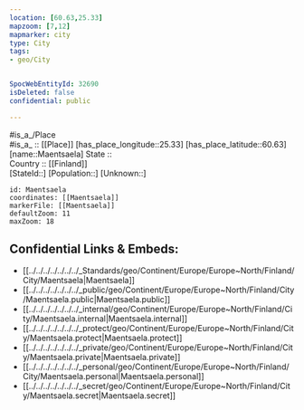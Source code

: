 ```yaml
---
location: [60.63,25.33] 
mapzoom: [7,12] 
mapmarker: city 
type: City
tags:
- geo/City


SpocWebEntityId: 32690
isDeleted: false
confidential: public

---
```

#is_a_/Place  
#is_a_ :: [[Place]] 
[has_place_longitude::25.33] 
[has_place_latitude::60.63] 
[name::Maentsaela] 
State ::  
Country :: [[Finland]]  
[StateId::] 
[Population::] 
[Unknown::] 


```leaflet
id: Maentsaela
coordinates: [[Maentsaela]] 
markerFile: [[Maentsaela]] 
defaultZoom: 11 
maxZoom: 18
```


## Confidential Links & Embeds: 
- [[../../../../../../../_Standards/geo/Continent/Europe/Europe~North/Finland/City/Maentsaela|Maentsaela]] 
- [[../../../../../../../_public/geo/Continent/Europe/Europe~North/Finland/City/Maentsaela.public|Maentsaela.public]] 
- [[../../../../../../../_internal/geo/Continent/Europe/Europe~North/Finland/City/Maentsaela.internal|Maentsaela.internal]] 
- [[../../../../../../../_protect/geo/Continent/Europe/Europe~North/Finland/City/Maentsaela.protect|Maentsaela.protect]] 
- [[../../../../../../../_private/geo/Continent/Europe/Europe~North/Finland/City/Maentsaela.private|Maentsaela.private]] 
- [[../../../../../../../_personal/geo/Continent/Europe/Europe~North/Finland/City/Maentsaela.personal|Maentsaela.personal]] 
- [[../../../../../../../_secret/geo/Continent/Europe/Europe~North/Finland/City/Maentsaela.secret|Maentsaela.secret]] 

